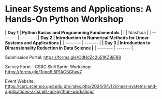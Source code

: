 # Linear Systems and Applications: A Hands-On Python Workshop

**| Day 1    | Python Basics and Programming Fundamentals |**
|          | fdasfsda   |
| -------- | ------- |
**| Day 2    | Introduction to Numerical Methods for Linear Systems and Applications |**
| -------- | ------- |
**| Day 3    | Introduction to Dimensionality Reduction in Data Science |**
| -------- | ------- |


Submission Portal: https://forms.gle/CdHdZc2u51KZ8jER8

Survey Form - CSRC Skill Sprint Workshop: https://forms.gle/Tope6i5P1AC5Gfuw7

Event Website: https://csrc.science.upd.edu.ph/index.php/2024/04/12/linear-systems-and-applications-a-hands-on-python-workshop/

